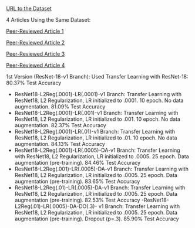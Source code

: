 [URL to the Dataset](https://www.kaggle.com/datasets/paultimothymooney/chest-xray-pneumonia)

4 Articles Using the Same Dataset:

[Peer-Reviewed Article 1](https://pubmed.ncbi.nlm.nih.gov/33861150/)

[Peer-Reviewed Article 2](https://pmc.ncbi.nlm.nih.gov/articles/PMC9140837/)

[Peer-Reviewed Article 3](https://pmc.ncbi.nlm.nih.gov/articles/PMC10252226/)

[Peer-Reviewed Article 4](https://ieeexplore.ieee.org/document/8741582)


1st Version (ResNet-18-v1 Branch): Used Transfer Learning with ResNet-18: 80.37% Test Accuracy

- ResNet18-L2Reg(.0001)-LR(.0001)-v1 Branch: Transfer Learning with ResNet18, L2 Regularization, LR initialized to .0001. 10 epoch. No data augmentation. 81.09% Test Accuracy
- ResNet18-L2Reg(.0001)-LR(.001)-v1 Branch: Transfer Learning with ResNet18, L2 Regularization, LR initialized to .001. 10 epoch. No data augmentation. 82.37% Test Accuracy
- ResNet18-L2Reg(.0001)-LR(.01)-v1 Branch: Transfer Learning with ResNet18, L2 Regularization, LR initialized to .01. 10 epoch. No data augmentation. 84.13% Test Accuracy
- ResNet18-L2Reg(.0001)-LR(.0005)-DA-v1 Branch: Transfer Learning with ResNet18, L2 Regularization, LR initialized to .0005. 25 epoch. Data augmentation (pre-training). 84.46% Test Accuracy
- ResNet18-L2Reg(.001)-LR(.0005)-DA-v1 Branch: Transfer Learning with ResNet18, L2 Regularization, LR initialized to .0005. 25 epoch. Data augmentation (pre-training). 83.65% Test Accuracy
- ResNet18-L2Reg(.01)-LR(.0005)-DA-v1 Branch: Transfer Learning with ResNet18, L2 Regularization, LR initialized to .0005. 25 epoch. Data augmentation (pre-training). 82.53% Test Accuracy
-ResNet18-L2Reg(.01)-LR(.0005)-DA-DO(.3)- v1 Branch: Transfer Learning with ResNet18, L2 Regularization, LR initialized to .0005. 25 epoch. Data augmentation (pre-training). Dropout (p=.3). 85.90% Test Accuracy
